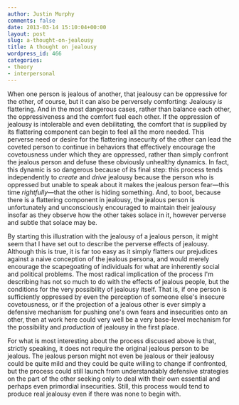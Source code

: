 ```yaml
---
author: Justin Murphy
comments: false
date: 2013-03-14 15:10:04+00:00
layout: post
slug: a-thought-on-jealousy
title: A thought on jealousy
wordpress_id: 466
categories:
- theory
- interpersonal
---
```


When one person is jealous of another, that jealousy can be oppressive for the other, of course, but it can also be perversely comforting: Jealousy _is_ flattering. And in the most dangerous cases, rather than balance each other, the oppressiveness and the comfort fuel each other. If the oppression of jealousy is intolerable and even debilitating, the comfort that is supplied by its flattering component can begin to feel all the more needed. This perverse need or desire for the flattering insecurity of the other can lead the coveted person to continue in behaviors that effectively encourage the covetousness under which they are oppressed, rather than simply confront the jealous person and defuse these obviously unhealthy dynamics. In fact, this dynamic is so dangerous because of its final step: this process tends independently to _create_ and _drive_ jealousy because the person who is oppressed but unable to speak about it makes the jealous person fear—this time _rightfully_—that the other is hiding something. And, to boot, because there is a flattering component in jealousy, the jealous person is unfortunately and unconsciously encouraged to maintain their jealousy insofar as they observe how the other takes solace in it, however perverse and subtle that solace may be.

By starting this illustration with the jealousy of a jealous person, it might seem that I have set out to describe the perverse effects of jealousy. Although this is true, it is far too easy as it simply flatters our prejudices against a naive conception of the jealous persona, and would merely encourage the scapegoating of individuals for what are inherently social and political problems. The most radical implication of the process I'm describing has not so much to do with the effects of jealous people, but the conditions for the very possibility of jealousy itself. That is, if one person is sufficiently oppressed by even the perception of someone else's insecure covetousness, or if the projection of a jealous other is ever simply a defensive mechanism for pushing one's own fears and insecurities onto an other, then at work here could very well be a very base-level mechanism for the possibility and _production_ of jealousy in the first place.

For what is most interesting about the process discussed above is that, strictly speaking, it does not require the original jealous person to be jealous. The jealous person might not even be jealous or their jealousy could be quite mild and they could be quite willing to change if confronted, but the process could still launch from understandably defensive strategies on the part of the other seeking only to deal with their own essential and perhaps even primordial insecurities. Still, this process would tend to produce real jealousy even if there was none to begin with.